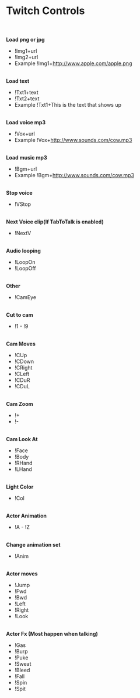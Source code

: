 # Twitch Controls <br /><br />

**Load png or jpg** <br />
* !Img1+url <br />
* !Img2+url <br />
* Example !Img1+http://www.apple.com/apple.png <br /><br />

**Load text** <br />
* !Txt1+text <br />
* !Txt2+text <br />
* Example !Txt1+This is the text that shows up <br /><br />

**Load voice mp3** <br />
* !Vox+url <br />
* Example !Vox+http://www.sounds.com/cow.mp3 <br /><br />

**Load music mp3** <br />
* !Bgm+url <br />
* Example !Bgm+http://www.sounds.com/cow.mp3 <br /><br />

**Stop voice** <br />
* !VStop <br /><br />

**Next Voice clip(If TabToTalk is enabled)** <br />
* !NextV <br /><br />

**Audio looping** <br />
* !LoopOn <br />
* !LoopOff <br /><br />

**Other** <br />
* !CamEye <br /><br />

**Cut to cam** <br />
* !1 - !9 <br /><br />

**Cam Moves** <br />
* !CUp <br />
* !CDown <br />
* !CRight <br />
* !CLeft <br />
* !CDuR <br />
* !CDuL <br /><br />

**Cam Zoom** <br />
* !+ <br />
* !- <br /><br />

**Cam Look At** <br />
* !Face <br />
* !Body <br />
* !RHand <br />
* !LHand <br /><br />

**Light Color** <br />
* !Col <br /><br />

**Actor Animation** <br />
* !A - !Z <br /><br />

**Change animation set** <br />
* !Anim <br /><br />

**Actor moves** <br />
* !Jump <br />
* !Fwd <br />
* !Bwd <br />
* !Left <br />
* !Right <br />
* !Look <br /><br />

**Actor Fx (Most happen when talking)** <br />
* !Gas <br />
* !Burp <br />
* !Puke <br />
* !Sweat <br />
* !Bleed <br />
* !Fall <br />
* !Spin <br />
* !Spit <br />
